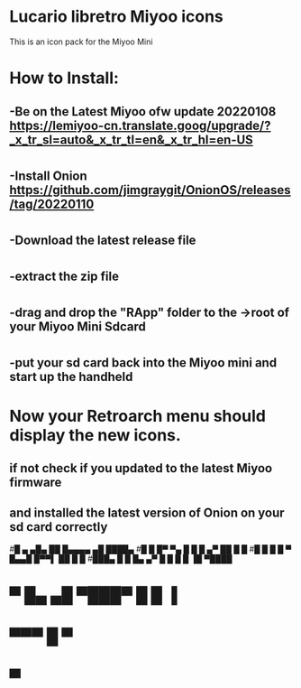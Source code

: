 # Lucario libretro Miyoo icons

This is an icon pack for the Miyoo Mini 

# How to Install:
## -Be on the Latest Miyoo ofw update 20220108 https://lemiyoo-cn.translate.goog/upgrade/?_x_tr_sl=auto&_x_tr_tl=en&_x_tr_hl=en-US
#
## -Install Onion https://github.com/jimgraygit/OnionOS/releases/tag/20220110
#
## -Download the latest release file
#
## -extract the zip file 
#
## -drag and drop the "RApp" folder to the ->root of your Miyoo Mini Sdcard
#
## -put your sd card back into the Miyoo mini and start up the handheld
#
#
# Now your Retroarch menu should display the new icons.
## if not check if you updated to the latest Miyoo firmware
## and installed the latest version of Onion on your sd card correctly 

#█       ▄   ▄█▄    ██   █▄▄▄▄ ▄█ ████▄ 
#█        █  █▀ ▀▄  █ █  █  ▄▀ ██ █   █ 
#█     █   █ █   ▀  █▄▄█ █▀▀▌  ██ █   █ 
#███▄  █   █ █▄  ▄▀ █  █ █  █  ▐█ ▀████ 
#    ▀ █▄ ▄█ ▀███▀     █   █    ▐       
#       ▀▀▀           █   ▀             
#                    ▀                  
